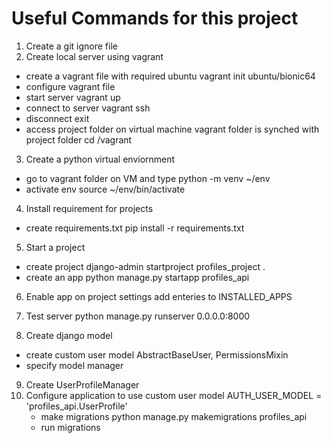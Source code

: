 # Useful Commands for this project

1) Create a git ignore file
2) Create local server using vagrant
  - create a vagrant file with required ubuntu
      vagrant init ubuntu/bionic64
  - configure vagrant file
  - start server
      vagrant up
  - connect to server
      vagrant ssh
  - disconnect
      exit
  - access project folder on virtual machine vagrant folder is synched with project folder
    cd /vagrant

3) Create a python virtual enviornment
  - go to vagrant folder on VM and type
      python -m venv ~/env
  - activate env
      source ~/env/bin/activate

4) Install requirement for projects
  - create requirements.txt
    pip install -r requirements.txt

5) Start a project
  - create project
    django-admin startproject profiles_project .
  - create an app
    python manage.py startapp profiles_api

6) Enable app on project settings
  add enteries to INSTALLED_APPS

7) Test server
  python manage.py runserver 0.0.0.0:8000

8) Create django model
  - create custom user model AbstractBaseUser, PermissionsMixin
  - specify model manager
9) Create UserProfileManager
10) Configure application to use custom user model
    AUTH_USER_MODEL = 'profiles_api.UserProfile'
    - make migrations
      python manage.py makemigrations profiles_api
    - run migrations
